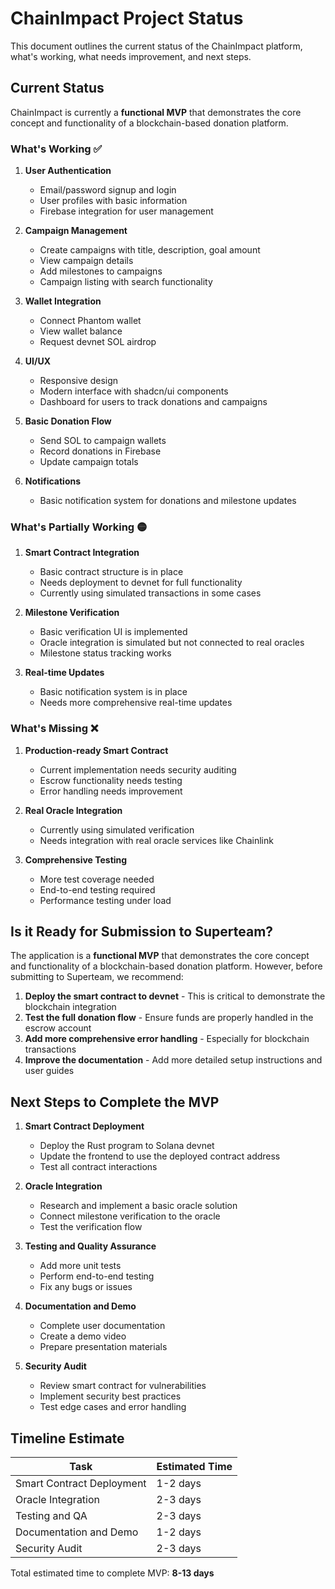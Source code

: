 # ChainImpact Project Status

This document outlines the current status of the ChainImpact platform, what's working, what needs improvement, and next steps.

## Current Status

ChainImpact is currently a **functional MVP** that demonstrates the core concept and functionality of a blockchain-based donation platform.

### What's Working ✅

1. **User Authentication**
   - Email/password signup and login
   - User profiles with basic information
   - Firebase integration for user management

2. **Campaign Management**
   - Create campaigns with title, description, goal amount
   - View campaign details
   - Add milestones to campaigns
   - Campaign listing with search functionality

3. **Wallet Integration**
   - Connect Phantom wallet
   - View wallet balance
   - Request devnet SOL airdrop

4. **UI/UX**
   - Responsive design
   - Modern interface with shadcn/ui components
   - Dashboard for users to track donations and campaigns

5. **Basic Donation Flow**
   - Send SOL to campaign wallets
   - Record donations in Firebase
   - Update campaign totals

6. **Notifications**
   - Basic notification system for donations and milestone updates

### What's Partially Working 🟡

1. **Smart Contract Integration**
   - Basic contract structure is in place
   - Needs deployment to devnet for full functionality
   - Currently using simulated transactions in some cases

2. **Milestone Verification**
   - Basic verification UI is implemented
   - Oracle integration is simulated but not connected to real oracles
   - Milestone status tracking works

3. **Real-time Updates**
   - Basic notification system is in place
   - Needs more comprehensive real-time updates

### What's Missing ❌

1. **Production-ready Smart Contract**
   - Current implementation needs security auditing
   - Escrow functionality needs testing
   - Error handling needs improvement

2. **Real Oracle Integration**
   - Currently using simulated verification
   - Needs integration with real oracle services like Chainlink

3. **Comprehensive Testing**
   - More test coverage needed
   - End-to-end testing required
   - Performance testing under load

## Is it Ready for Submission to Superteam?

The application is a **functional MVP** that demonstrates the core concept and functionality of a blockchain-based donation platform. However, before submitting to Superteam, we recommend:

1. **Deploy the smart contract to devnet** - This is critical to demonstrate the blockchain integration
2. **Test the full donation flow** - Ensure funds are properly handled in the escrow account
3. **Add more comprehensive error handling** - Especially for blockchain transactions
4. **Improve the documentation** - Add more detailed setup instructions and user guides

## Next Steps to Complete the MVP

1. **Smart Contract Deployment**
   - Deploy the Rust program to Solana devnet
   - Update the frontend to use the deployed contract address
   - Test all contract interactions

2. **Oracle Integration**
   - Research and implement a basic oracle solution
   - Connect milestone verification to the oracle
   - Test the verification flow

3. **Testing and Quality Assurance**
   - Add more unit tests
   - Perform end-to-end testing
   - Fix any bugs or issues

4. **Documentation and Demo**
   - Complete user documentation
   - Create a demo video
   - Prepare presentation materials

5. **Security Audit**
   - Review smart contract for vulnerabilities
   - Implement security best practices
   - Test edge cases and error handling

## Timeline Estimate

| Task | Estimated Time |
|------|----------------|
| Smart Contract Deployment | 1-2 days |
| Oracle Integration | 2-3 days |
| Testing and QA | 2-3 days |
| Documentation and Demo | 1-2 days |
| Security Audit | 2-3 days |

Total estimated time to complete MVP: **8-13 days**